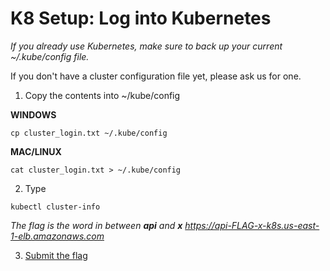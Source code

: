 # K8 Setup: Log into Kubernetes

_If you already use Kubernetes, make sure to back up your current ~/.kube/config file._

If you don't have a cluster configuration file yet, please ask us for one.


1. Copy the contents into ~/kube/config

**WINDOWS**

```
cp cluster_login.txt ~/.kube/config

```

**MAC/LINUX**

```
cat cluster_login.txt > ~/.kube/config

```

2. Type 

```
kubectl cluster-info

```

_The flag is the word in between **api** and **x** https://api-FLAG-x-k8s.us-east-1-elb.amazonaws.com_

3. [Submit the flag](https://devslop.ctfd.io/challenges#Challenge%207-1)
